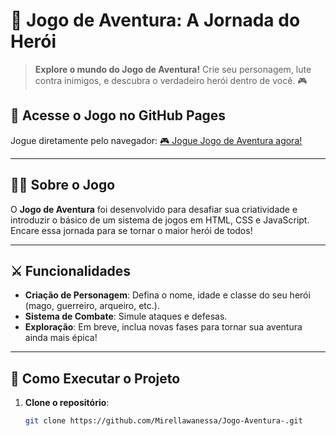 # 🏹 Jogo de Aventura: A Jornada do Herói

> **Explore o mundo do Jogo de Aventura!** Crie seu personagem, lute contra inimigos, e descubra o verdadeiro herói dentro de você. 🎮

## 🔗 Acesse o Jogo no GitHub Pages
Jogue diretamente pelo navegador:
[🎮 Jogue Jogo de Aventura agora!](https://Mirellawanessa.github.io/Jogo-Aventura-)

---

## 🧙‍♂️ Sobre o Jogo

O **Jogo de Aventura** foi desenvolvido para desafiar sua criatividade e introduzir o básico de um sistema de jogos em HTML, CSS e JavaScript. Encare essa jornada para se tornar o maior herói de todos!

---

## ⚔️ Funcionalidades

- **Criação de Personagem**: Defina o nome, idade e classe do seu herói (mago, guerreiro, arqueiro, etc.).
- **Sistema de Combate**: Simule ataques e defesas.
- **Exploração**: Em breve, inclua novas fases para tornar sua aventura ainda mais épica!

---

## 🚀 Como Executar o Projeto

1. **Clone o repositório**:
   ```bash
   git clone https://github.com/Mirellawanessa/Jogo-Aventura-.git
